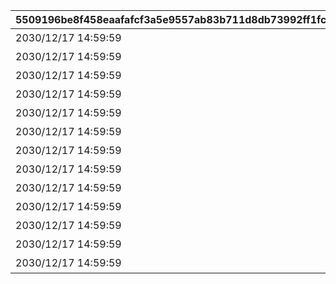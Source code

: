 |5509196be8f458eaafafcf3a5e9557ab83b711d8db73992ff1fc0d40d140d889|8f5061c85de402cd268a4ce6f37923e19355ceee33bf1c9be5141280b0bf5903|85236d280442ab1182b3f548ff3f35f29f61452a27ed94e7d20d7cc410a5d6da|87511a04da5ee65275b1c30e3956711b8e2ff6e75c49f06ccab9f171b9354fd4|2f8cee707082871db1e1b2b5997970eeb87a9fc86f82753e2ff1fecdb69ec27a|020ae74e9c5395859e58b36077cace16a0a2739359a885667446be548e47241e|c5237ea60da3d33382eef5d929ff9e5678929b2ff76b5edcb3a2babd54fc9a39|f87135b5ed50c33b513ae84378fd2cd0d20b61fdfc7065cb758bdf5dcec275ca|d981c1bbd02687cad8b8f4efc2caea396cbdf17f6c07996d28f27e6a52b5860b|dabaf5f29f6fc0993712ff39a81bab68afc78bb1bbb7489e922c85e96aca036e|251813be64db0eb2e4389256508008f5ae6fb575a52b7599df6b7da673249701|9c7e1d77f0c672bb901a5e275d559ed77c21b46fd8434e4ab6b287eb31e22b4c|6517af68b4c3be29822ebdeb50ea5fafd0dc19eb7acd9eefa8b9668f27906182|c9dcd3c61bc4ce8af70252f5a7f2fafd666aefd9f4967b23557047d864a0408c|
| --- | --- | --- | --- | --- | --- | --- | --- | --- | --- | --- | --- | --- | --- |
|2030/12/17 14:59:59|1|0|あたしだって\nやるときはやるよ！|1|0|0|2020/04/30 12:00:00|24|0|10040|24001|102601|リン|
|2030/12/17 14:59:59|1|0|ふぅ…\nこれであたしの仕事は\n終わりだね|1|1|0|2020/04/30 12:00:00|24|0|10040|24002|102601|リン|
|2030/12/17 14:59:59|1|0|終わった終わった\n一人でもなんとか\nなるもんだね|1|2|0|2020/04/30 12:00:00|24|0|10040|24003|102601|リン|
|2030/12/17 14:59:59|2|0|やったね！\nこれでようやく\nサボれるよ…|2|3|0|2020/04/30 12:00:00|24|0|10040|24004|102601|リン|
|2030/12/17 14:59:59|1|0|チーズが欲しいなら\nきちんと働いて\n買いに来なよ|1|4|0|2020/04/30 12:00:00|24|0|10040|24005|102601|リン|
|2030/12/17 14:59:59|2|0|あたしを敵に回した\n恐ろしさ\n思い知ったか！|2|5|0|2020/04/30 12:00:00|24|0|10040|24006|102601|リン|
|2030/12/17 14:59:59|2|0|あたしも意外と\nやるもんでしょ？|2|6|0|2020/04/30 12:00:00|24|0|10040|24007|102601|リン|
|2030/12/17 14:59:59|4|0|疲れた…\nねずみの逃げ足\n速すぎるよ…|4|7|0|2020/04/30 12:00:00|24|0|10040|24008|102601|リン|
|2030/12/17 14:59:59|4|0|このままじゃ\nまっひ～に\n叱られちゃうよ|4|8|0|2020/04/30 12:00:00|24|0|10040|24009|102601|リン|
|2030/12/17 14:59:59|4|0|まじめに\nやったんだけどな…\n悔しいな～|4|9|0|2020/04/30 12:00:00|24|0|10040|24010|102601|リン|
|2030/12/17 14:59:59|4|0|やられた…\nねずみって意外と\nてごわいね|4|10|0|2020/04/30 12:00:00|24|0|10040|24011|102601|リン|
|2030/12/17 14:59:59|4|0|おのれ～\nあたしのチーズを\n盗みやがって～！|4|11|0|2020/04/30 12:00:00|24|0|10040|24012|102601|リン|
|2030/12/17 14:59:59|1|1.81|疲れた…\nけど、次こそは\n守り抜くよ…|4|12|0|2020/04/30 12:00:00|24|0|10040|24013|102601|リン|
